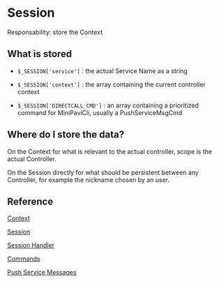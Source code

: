 # Session

Responsability: store the Context

## What is stored

- `$_SESSION['service']` : the actual Service Name as a string

- `$_SESSION['context']` : the array containing the current controller context

- `$_SESSION['DIRECTCALL_CMD']` : an array containing a prioritized command for MiniPaviCli, usually a PushServiceMsgCmd


## Where do I store the data?

On the Context for what is relevant to the actual controller, scope is the actual Controller.

On the Session directly for what should be persistent between any Controller, for example the nickname chosen by an user.


## Reference
[Context](./Context.md)

[Session](./Session.md)

[Session Handler](./Session-handler.md)

[Commands](./Cmds.md)

[Push Service Messages](./PushServiceMsg.md)
